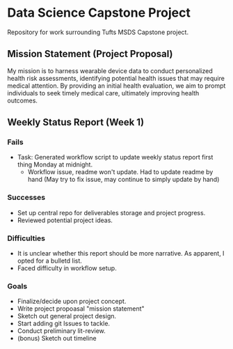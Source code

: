 # Data Science Capstone Project

Repository for work surrounding Tufts MSDS Capstone project.

## Mission Statement (Project Proposal)

My mission is to harness wearable device data to conduct personalized health risk assessments, identifying potential health issues that may require medical attention. By providing an initial health evaluation, we aim to prompt individuals to seek timely medical care, ultimately improving health outcomes.

## Weekly Status Report (Week 1)
### Fails
- Task: Generated workflow script to update weekly status report first thing Monday at midnight.
  - Workflow issue, readme won't update. Had to update readme by hand (May try to fix issue, may continue to simply update by hand)

### Successes
- Set up central repo for deliverables storage and project progress.
- Reviewed potential project ideas.
<!-- - Wrote project propoasal "mission statement" -->

### Difficulties
<!-- - The requirements for the proposal were somewhat unclear. I opted for a more generalized mission statement as the complete project consept is still incubating. -->
<!-- - Similarly, i -->
- It is unclear whether this report should be more narrative. As apparent, I opted for a bulletd list.
- Faced difficulty in workflow setup.

### Goals
- Finalize/decide upon project concept.
- Write project propoasal "mission statement" 
- Sketch out general project design.
- Start adding git Issues to tackle.
- Conduct preliminary lit-review.
- (bonus) Sketch out timeline

